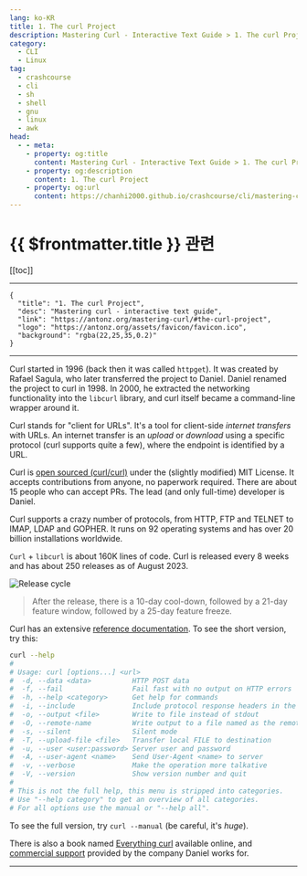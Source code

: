 ```yaml
---
lang: ko-KR
title: 1. The curl Project
description: Mastering Curl - Interactive Text Guide > 1. The curl Project
category: 
  - CLI
  - Linux
tag: 
  - crashcourse
  - cli
  - sh
  - shell
  - gnu
  - linux
  - awk
head:
  - - meta:
    - property: og:title
      content: Mastering Curl - Interactive Text Guide > 1. The curl Project
    - property: og:description
      content: 1. The curl Project
    - property: og:url
      content: https://chanhi2000.github.io/crashcourse/cli/mastering-curl-interactive-text-guide/01-the-curl-project.html
---
```


# {{ $frontmatter.title }} 관련

[[toc]]

---

```component VPCard
{
  "title": "1. The curl Project",
  "desc": "Mastering curl - interactive text guide",
  "link": "https://antonz.org/mastering-curl/#the-curl-project",
  "logo": "https://antonz.org/assets/favicon/favicon.ico",
  "background": "rgba(22,25,35,0.2)"
}
```

---

Curl started in 1996 (back then it was called `httpget`). It was created by Rafael Sagula, who later transferred the project to Daniel. Daniel renamed the project to curl in 1998. In 2000, he extracted the networking functionality into the `libcurl` library, and curl itself became a command-line wrapper around it.

Curl stands for "client for URLs". It's a tool for client-side _internet transfers_ with URLs. An internet transfer is an _upload_ or _download_ using a specific protocol (curl supports quite a few), where the endpoint is identified by a URL.

Curl is [<FontIcon icon="iconfont icon-github"/> open sourced (curl/curl)](https://github.com/curl/curl) under the (slightly modified) MIT License. It accepts contributions from anyone, no paperwork required. There are about 15 people who can accept PRs. The lead (and only full-time) developer is Daniel.

Curl supports a crazy number of protocols, from HTTP, FTP and TELNET to IMAP, LDAP and GOPHER. It runs on 92 operating systems and has over 20 billion installations worldwide.

`Curl` + `libcurl` is about 160K lines of code. Curl is released every 8 weeks and has about 250 releases as of August 2023.

![Release cycle](https://antonz.org/mastering-curl/release-cycle.jpg)

> After the release, there is a 10-day cool-down, followed by a 21-day feature window, followed by a 25-day feature freeze.

Curl has an extensive [reference documentation](https://curl.se/docs/manpage.html). To see the short version, try this:

```sh
curl --help
#
# Usage: curl [options...] <url>
#  -d, --data <data>          HTTP POST data
#  -f, --fail                 Fail fast with no output on HTTP errors
#  -h, --help <category>      Get help for commands
#  -i, --include              Include protocol response headers in the output
#  -o, --output <file>        Write to file instead of stdout
#  -O, --remote-name          Write output to a file named as the remote file
#  -s, --silent               Silent mode
#  -T, --upload-file <file>   Transfer local FILE to destination
#  -u, --user <user:password> Server user and password
#  -A, --user-agent <name>    Send User-Agent <name> to server
#  -v, --verbose              Make the operation more talkative
#  -V, --version              Show version number and quit
# 
# This is not the full help, this menu is stripped into categories.
# Use "--help category" to get an overview of all categories.
# For all options use the manual or "--help all".
```

To see the full version, try `curl --manual` (be careful, it's _huge_).

There is also a book named [Everything curl](https://curl.se/book.html) available online, and [commercial support](https://curl.se/support.html) provided by the company Daniel works for.

---
